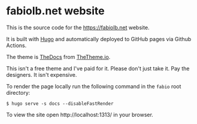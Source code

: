 # fabiolb.net website

This is the source code for the https://fabiolb.net website.

It is built with [Hugo](https://gohugo.io/) and automatically deployed to GitHub pages via
Github Actions.

The theme is [TheDocs](http://thetheme.io/thedocs/) from [TheTheme.io](http://thetheme.io/).

This isn't a free theme and I've paid for it. Please don't just take it. Pay the designers.
It isn't expensive.

To render the page locally run the following command in the `fabio` root directory:

    $ hugo serve -s docs --disableFastRender

To view the site open http://localhost:1313/ in your browser.
